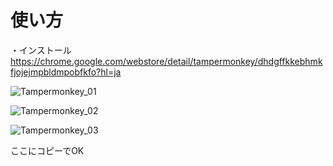# 使い方

・インストール
https://chrome.google.com/webstore/detail/tampermonkey/dhdgffkkebhmkfjojejmpbldmpobfkfo?hl=ja

![Tampermonkey_01](https://github.com/gyalaooo1331/jobcan_auto/assets/123883630/12c24c90-6648-4d7d-8a1c-d56924e84699)

![Tampermonkey_02](https://github.com/gyalaooo1331/jobcan_auto/assets/123883630/1aad7abb-b001-42c4-a16c-099a63789ad0)

![Tampermonkey_03](https://github.com/gyalaooo1331/jobcan_auto/assets/123883630/e5ef5024-293e-4236-b7bf-c63896fda619)

ここにコピーでOK


